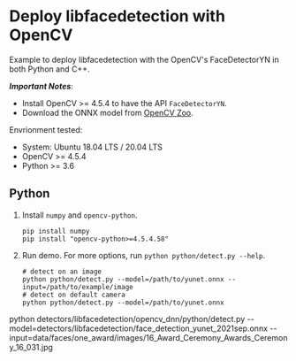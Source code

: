 # Deploy libfacedetection with OpenCV

Example to deploy libfacedetection with the OpenCV's FaceDetectorYN in both Python and C++.

***Important Notes***:
- Install OpenCV >= 4.5.4 to have the API `FaceDetectorYN`.
- Download the ONNX model from [OpenCV Zoo](https://github.com/opencv/opencv_zoo/tree/master/models/face_detection_yunet).

Envrionment tested:
- System: Ubuntu 18.04 LTS / 20.04 LTS
- OpenCV >= 4.5.4
- Python >= 3.6

## Python
1. Install `numpy` and `opencv-python`.
    ```shell
    pip install numpy
    pip install "opencv-python>=4.5.4.58"
    ```
2. Run demo. For more options, run `python python/detect.py --help`.
    ```shell
    # detect on an image
    python python/detect.py --model=/path/to/yunet.onnx --input=/path/to/example/image
    # detect on default camera
    python python/detect.py --model=/path/to/yunet.onnx
    ```
    
python detectors/libfacedetection/opencv_dnn/python/detect.py --model=detectors/libfacedetection/face_detection_yunet_2021sep.onnx --input=data/faces/one_award/images/16_Award_Ceremony_Awards_Ceremony_16_031.jpg
    